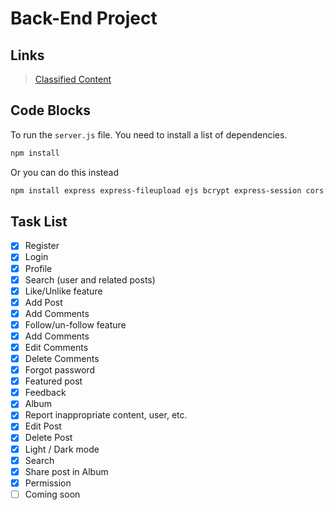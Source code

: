 # Back-End Project

## Links

> [Classified Content](https://www.youtube.com/watch?v=dQw4w9WgXcQ "Do not click!")

## Code Blocks

To run the `server.js` file. You need to install a list of dependencies.

```bash
npm install
```

Or you can do this instead

```bash
npm install express express-fileupload ejs bcrypt express-session cors fluent-ffmpeg lightgallery dotenv mysql2 @ffmpeg-installer/ffmpeg multer
```

## Task List

-   [x] Register
-   [x] Login
-   [x] Profile
-   [x] Search (user and related posts)
-   [x] Like/Unlike feature
-   [x] Add Post
-   [x] Add Comments
-   [x] Follow/un-follow feature
-   [x] Add Comments
-   [x] Edit Comments
-   [x] Delete Comments
-   [x] Forgot password
-   [x] Featured post
-   [x] Feedback
-   [x] Album
-   [x] Report inappropriate content, user, etc.
-   [x] Edit Post
-   [x] Delete Post
-   [x] Light / Dark mode
-   [x] Search
-   [x] Share post in Album
-   [x] Permission
-   [ ] Coming soon

